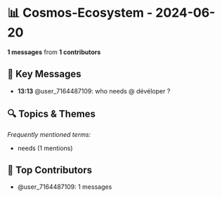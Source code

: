 # 📊 Cosmos-Ecosystem - 2024-06-20
**1 messages** from **1 contributors**

## 💬 Key Messages
- **13:13** @user_7164487109: who needs @ dévéloper ?

## 🔍 Topics & Themes
*Frequently mentioned terms:*
- needs (1 mentions)

## 👥 Top Contributors
- @user_7164487109: 1 messages
